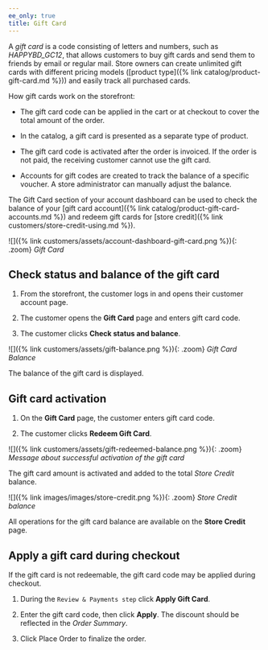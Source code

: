 ```yaml
---
ee_only: true
title: Gift Card
---
```


A *gift card* is a code consisting of letters and numbers, such as *HAPPYBD_GC12*, that allows customers to buy gift cards and send them to friends by email or regular mail. Store owners can create unlimited gift cards with different pricing models ([product type]({% link catalog/product-gift-card.md %})) and easily track all purchased cards.

How gift cards work on the storefront:

- The gift card code can be applied in the cart or at checkout to cover the total amount of the order.

- In the catalog, a gift card is presented as a separate type of product.

- The gift card code is activated after the order is invoiced. If the order is not paid, the receiving customer cannot use the gift card.

- Accounts for gift codes are created to track the balance of a specific voucher. A store administrator can manually adjust the balance.

The Gift Card section of your account dashboard can be used to check the balance of your [gift card account]({% link catalog/product-gift-card-accounts.md %}) and redeem gift cards for [store credit]({% link customers/store-credit-using.md %}).

![]({% link customers/assets/account-dashboard-gift-card.png %}){: .zoom}
_Gift Card_

## Check status and balance of the gift card

1. From the storefront, the customer logs in and opens their customer account page.

1. The customer opens the **Gift Card** page and enters gift card code.

1. The customer clicks **Check status and balance**.

![]({% link customers/assets/gift-balance.png %}){: .zoom}
_Gift Card Balance_

The balance of the gift card is displayed.

## Gift card activation

1. On the **Gift Card** page,  the customer enters gift card code.

1. The customer clicks **Redeem Gift Card**.

![]({% link customers/assets/gift-redeemed-balance.png %}){: .zoom}
_Message about successful activation of the gift card_

The gift card amount is activated and added to the total _Store Credit_ balance.

![]({% link images/images/store-credit.png %}){: .zoom}
_Store Credit balance_

All operations for the gift card balance are available on the **Store Credit** page.

## Apply a gift card during checkout

If the gift card is not redeemable, the gift card code may be applied during checkout.

1. During the `Review & Payments step` click **Apply Gift Card**.

1. Enter the gift card code, then click **Apply**. The discount should be reflected in the _Order Summary_.

1. Click <span class="btn">Place Order</span> to finalize the order.
